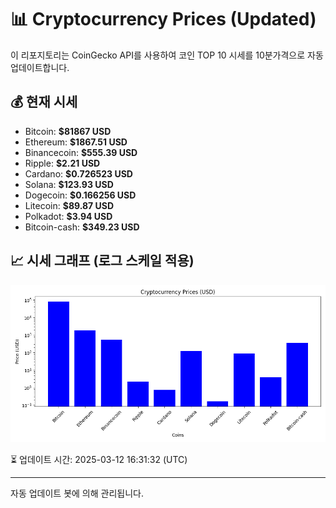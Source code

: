 
# 📊 Cryptocurrency Prices (Updated)

이 리포지토리는 CoinGecko API를 사용하여 코인 TOP 10 시세를 10분가격으로 자동 업데이트합니다.

## 💰 현재 시세
- Bitcoin: **$81867 USD**
- Ethereum: **$1867.51 USD**
- Binancecoin: **$555.39 USD**
- Ripple: **$2.21 USD**
- Cardano: **$0.726523 USD**
- Solana: **$123.93 USD**
- Dogecoin: **$0.166256 USD**
- Litecoin: **$89.87 USD**
- Polkadot: **$3.94 USD**
- Bitcoin-cash: **$349.23 USD**

## 📈 시세 그래프 (로그 스케일 적용)
![Crypto Prices](crypto_prices.png)

⏳ 업데이트 시간: 2025-03-12 16:31:32 (UTC)

---
자동 업데이트 봇에 의해 관리됩니다.

